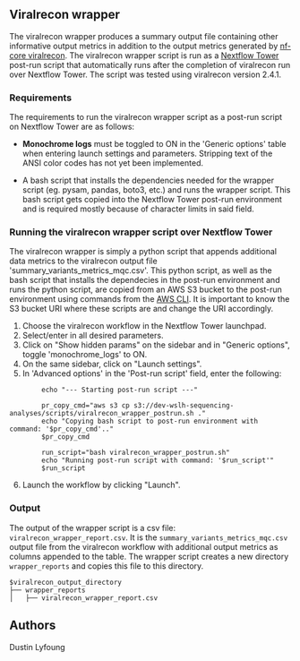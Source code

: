 ## Viralrecon wrapper

The viralrecon wrapper produces a summary output file containing other informative output metrics in addition to the output metrics generated by [nf-core viralrecon](https://github.com/nf-core/viralrecon). The viralrecon wrapper script is run as a [Nextflow Tower](https://tower.nf/) post-run script that automatically runs after the completion of viralrecon run over Nextflow Tower. The script was tested using viralrecon version 2.4.1.

### Requirements

The requirements to run the viralrecon wrapper script as a post-run script on Nextflow Tower are as follows:

+ **Monochrome logs** must be toggled to ON in the 'Generic options' table when entering launch settings and parameters. Stripping text of the ANSI color codes has not yet been implemented.

+ A bash script that installs the dependencies needed for the wrapper script (eg. pysam, pandas, boto3, etc.) and runs the wrapper script. This bash script gets copied into the Nextflow Tower post-run environment and is required mostly because of character limits in said field.

### Running the viralrecon wrapper script over Nextflow Tower

The viralrecon wrapper is simply a python script that appends additional data metrics to the viralrecon output file 'summary_variants_metrics_mqc.csv'. This python script, as well as the bash script that installs the dependecies in the post-run environment and runs the python script, are copied from an AWS S3 bucket to the post-run environment using commands from the [AWS CLI](https://aws.amazon.com/cli/). It is important to know the S3 bucket URI where these scripts are and change the URI accordingly.


1. Choose the viralrecon workflow in the Nextflow Tower launchpad.
2. Select/enter in all desired parameters.
3. Click on "Show hidden params" on the sidebar and in "Generic options", toggle 'monochrome_logs' to ON.
4. On the same sidebar, click on "Launch settings".
5. In 'Advanced options' in the 'Post-run script' field, enter the following:
```
        echo "--- Starting post-run script ---"

        pr_copy_cmd="aws s3 cp s3://dev-wslh-sequencing-analyses/scripts/viralrecon_wrapper_postrun.sh ."
        echo "Copying bash script to post-run environment with command: '$pr_copy_cmd'.."
        $pr_copy_cmd

        run_script="bash viralrecon_wrapper_postrun.sh"
        echo "Running post-run script with command: '$run_script'"
        $run_script
```
6. Launch the workflow by clicking "Launch".

### Output

The output of the wrapper script is a csv file: ```viralrecon_wrapper_report.csv```. It is the ```summary_variants_metrics_mqc.csv``` output file from the viralrecon workflow with additional output metrics as columns appended to the table. The wrapper script creates a new directory ```wrapper_reports``` and copies this file to this directory.

```
$viralrecon_output_directory
├── wrapper_reports
│   ├── viralrecon_wrapper_report.csv
```


## Authors
Dustin Lyfoung
